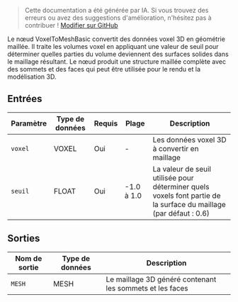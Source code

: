 > Cette documentation a été générée par IA. Si vous trouvez des erreurs ou avez des suggestions d'amélioration, n'hésitez pas à contribuer ! [Modifier sur GitHub](https://github.com/Comfy-Org/embedded-docs/blob/main/comfyui_embedded_docs/docs/VoxelToMeshBasic/fr.md)

Le nœud VoxelToMeshBasic convertit des données voxel 3D en géométrie maillée. Il traite les volumes voxel en appliquant une valeur de seuil pour déterminer quelles parties du volume deviennent des surfaces solides dans le maillage résultant. Le nœud produit une structure maillée complète avec des sommets et des faces qui peut être utilisée pour le rendu et la modélisation 3D.

## Entrées

| Paramètre | Type de données | Requis | Plage | Description |
|-----------|-----------|----------|-------|-------------|
| `voxel` | VOXEL | Oui | - | Les données voxel 3D à convertir en maillage |
| `seuil` | FLOAT | Oui | -1.0 à 1.0 | La valeur de seuil utilisée pour déterminer quels voxels font partie de la surface du maillage (par défaut : 0.6) |

## Sorties

| Nom de sortie | Type de données | Description |
|-------------|-----------|-------------|
| `MESH` | MESH | Le maillage 3D généré contenant les sommets et les faces |
